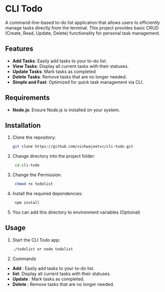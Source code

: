 # CLI Todo

A command-line-based to-do list application that allows users to efficiently manage tasks directly from the terminal. This project provides basic CRUD (Create, Read, Update, Delete) functionality for personal task management.

## Features

- **Add Tasks**: Easily add tasks to your to-do list.
- **View Tasks**: Display all current tasks with their statuses.
- **Update Tasks**: Mark tasks as completed
- **Delete Tasks**: Remove tasks that are no longer needed.
- **Simple and Fast**: Optimized for quick task management via CLI.

## Requirements

- **Node.js**: Ensure Node.js is installed on your system.

## Installation

1. Clone the repository:
   ```bash
   git clone https://github.com/vishwajeetvc/cli-todo.git

2. Change directory into the project folder:
   ```bash
    cd cli-todo
3. Change the Permission:
   ```bash
    chmod +x todolist
4. Install the required dependencies:
   ```bash
    npm install
5. You can add this directory to environment variables (Optional)

## Usage

1. Start the CLI Todo app:
   ```bash
   ./todolist or node todolist

2. Commands

- **Add <task-name>**: Easily add tasks to your to-do list.
- **list**: Display all current tasks with their statuses.
- **Update <task-no>**: Mark tasks as completed.
- **Delete <task-no>**: Remove tasks that are no longer needed.
